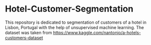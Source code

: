 # Hotel-Customer-Segmentation
This repository is dedicated to segmentation of customers of a hotel in Lisbon, Portugal with the help of unsupervised machine learning.
The dataset was taken from https://www.kaggle.com/nantonio/a-hotels-customers-dataset
